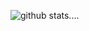 ![github stats](https://github-readme-stats.vercel.app/api?username=zenkriztao&show_icons=true&count_private=true&include_all_commits)....
